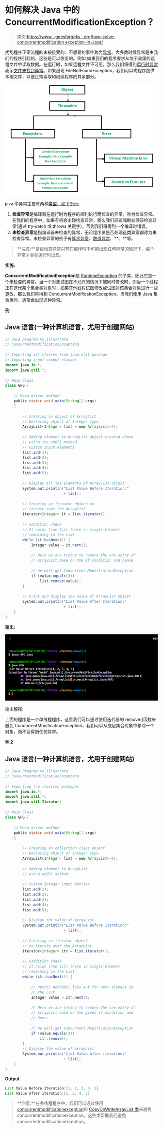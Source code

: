 # 如何解决 Java 中的 ConcurrentModificationException？

> 原文:[https://www . geesforgeks . org/how-solve-concurrentmodification exception-in-Java/](https://www.geeksforgeeks.org/how-to-solve-concurrentmodificationexception-in-java/)

扰乱程序正常流程的未被接受的、不想要的事件称为[异常](https://www.geeksforgeeks.org/exceptions-in-java/)。大多数时候异常是由我们的程序引起的，这些是可以恢复的。例如:如果我们的程序要求从位于美国的远程文件中读取数据。在运行时，如果远程文件不可用，那么我们将得到[运行时异常](https://www.geeksforgeeks.org/java-program-to-handle-runtime-exceptions/)表示[文件未找到异常](https://www.geeksforgeeks.org/java-io-filenotfoundexception-in-java/)。如果出现 FileNotFoundException，我们可以向程序提供本地文件，以便正常读取和继续程序的其余部分。

![](img/510b02e6d3e1f997fae77e4d05f215b8.png)

java 中异常主要有两种[类型，如下所示:](https://www.geeksforgeeks.org/checked-vs-unchecked-exceptions-in-java/)

1.  **检查异常**是编译器在运行时为程序的顺利执行而检查的异常，称为检查异常。在我们的程序中，如果有机会出现检查异常，那么我们应该强制处理该检查异常(通过 try-catch 或 throws 关键字)，否则我们将得到**一个**编译时错误。
2.  **未检查异常**是指编译器未检查的异常，无论程序员是否处理这类异常都称为未检查异常。未检查异常的例子有[算术异常](https://www.geeksforgeeks.org/types-of-exception-in-java-with-examples/)、[数组异常](https://www.geeksforgeeks.org/arraystoreexception-in-java/)、**、**等。

> **注意:**是否检查异常只有在编译时不可能出现任何异常的情况下，每个异常才会在运行时出现。

**实施:**

**ConcurrentModificationException**是 [RuntimeException](https://www.geeksforgeeks.org/java-program-to-handle-runtime-exceptions/) 的子类，因此它是一个未检查的异常。当一个对象试图在不允许的情况下被同时修改时，即当一个线程正在迭代某个集合类对象时，如果其他线程试图修改或试图对该集合对象进行一些更改，那么我们将得到 ConcurrentModificationException。当我们使用 Java 集合类时，通常会出现这种异常。

**例**

## Java 语言(一种计算机语言，尤用于创建网站)

```java
// Java program to illustrate
// ConcurrentModificationException

// Importing all classes from java.util package
// Importing input output classes
import java.io.*;
import java.util.*;

// Main Class
class GFG {

    // Main driver method
    public static void main(String[] args)
    {

        // Creating an object of ArrayList
        // Declaring object of Integer type
        ArrayList<Integer> list = new ArrayList<>();

        // Adding element to ArrayList object created above
        // using the add() method
        // Custom input elements
        list.add(1);
        list.add(2);
        list.add(3);
        list.add(4);
        list.add(5);

        // Display all the elements of ArrayList object
        System.out.println("List Value Before Iteration:"
                           + list);

        // Creating an iterator object to
        // iterate over the ArrayList
        Iterator<Integer> it = list.iterator();

        // Condition check
        // It holds true till there is single element
        // remaining in the List
        while (it.hasNext()) {
            Integer value = it.next();

            // Here we are trying to remove the one entry of
            // ArrayList base on the if condition and hence

            // We will get Concurrent ModificationException
            if (value.equals(3))
                list.remove(value);
        }

        // Print and display the value of ArrayList object
        System.out.println("List Value After Iteration:"
                           + list);
    }
}
```

**输出:**

![](img/2441bde647c761a218e1cdf1c2b3e49b.png)

输出解释:

上面的程序是一个单线程程序，这里我们可以通过使用迭代器的 remove()函数来避免 ConcurrentModificationException，我们可以从底层集合对象中移除一个对象，而不会得到任何异常。

**例 2**

## Java 语言(一种计算机语言，尤用于创建网站)

```java
// Java Program to illustrate
// ConcurrentModificationException

// Importing the required packages
import java.io.*;
import java.util.*;
import java.util.Iterator;

// Main Class
class GFG {

    // Main driver method
    public static void main(String[] args)
    {

        // Creating an collection class object
        // Declaring object of integer type
        ArrayList<Integer> list = new ArrayList<>();

        // Adding element to ArrayList
        // using add() method

        // Custom integer input entries
        list.add(1);
        list.add(2);
        list.add(3);
        list.add(4);
        list.add(5);

        // Display the value of ArrayList
        System.out.println("List Value Before Iteration:"
                           + list);

        // Creating an iterator object
        // to iterate over the ArrayList
        Iterator<Integer> itr = list.iterator();

        // Condition check
        // it holds true till there is single element
        // remaining in the List
        while (itr.hasNext()) {

            // next() method() loos out for next element in
            // the List
            Integer value = itr.next();

            // Here we are trying to remove the one entry of
            // ArrayList base on the given if condition and
            // hence

            // We will get Concurrent ModificationException
            if (value.equals(3))
                itr.remove();
        }
        // Display the value of ArrayList
        System.out.println("List Value After iteration:"
                           + list);
    }
}
```

**Output**

```java
List Value Before Iteration:[1, 2, 3, 4, 5]
List Value After iteration:[1, 2, 4, 5]
```

> **注意:**在多线程程序中，我们可以通过使用[concurrentmodificationexception](https://www.geeksforgeeks.org/concurrenthashmap-in-java/)和 [CopyOnWriteArrayList 类](https://www.geeksforgeeks.org/copyonwritearraylist-in-java/)来避免 concurrentmodificationexception。这些类帮助我们避免 concurrentmodificationexception。